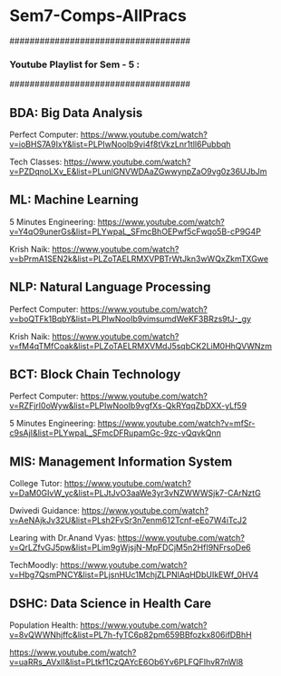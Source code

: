 # Sem7-Comps-AllPracs


####################################
### Youtube Playlist for Sem - 5 :
####################################

## BDA: Big Data Analysis
Perfect Computer:
https://www.youtube.com/watch?v=ioBHS7A9IxY&list=PLPIwNooIb9vi4f8tVkzLnr1tll6Pubbqh

Tech Classes:
https://www.youtube.com/watch?v=PZDqnoLXv_E&list=PLunlGNVWDAaZGwwynpZaO9vg0z36UJbJm

## ML: Machine Learning

5 Minutes Engineering:
https://www.youtube.com/watch?v=Y4qO9unerGs&list=PLYwpaL_SFmcBhOEPwf5cFwqo5B-cP9G4P

Krish Naik:
https://www.youtube.com/watch?v=bPrmA1SEN2k&list=PLZoTAELRMXVPBTrWtJkn3wWQxZkmTXGwe

## NLP: Natural Language Processing

Perfect Computer:
https://www.youtube.com/watch?v=boQTFk1BqbY&list=PLPIwNooIb9vimsumdWeKF3BRzs9tJ-_gy

Krish Naik:
https://www.youtube.com/watch?v=fM4qTMfCoak&list=PLZoTAELRMXVMdJ5sqbCK2LiM0HhQVWNzm

## BCT: Block Chain Technology

Perfect Computer:
https://www.youtube.com/watch?v=RZFjrI0oWyw&list=PLPIwNooIb9vgfXs-QkRYqqZbDXX-yLf59

5 Minutes Engineering:
https://www.youtube.com/watch?v=mfSr-c9sAjI&list=PLYwpaL_SFmcDFRupamGc-9zc-vQqvkQnn

## MIS: Management Information System

College Tutor:
https://www.youtube.com/watch?v=DaM0GIvW_yc&list=PLJtJvO3aaWe3yr3vNZWWWSjk7-CArNztG

Dwivedi Guidance:
https://www.youtube.com/watch?v=AeNAjkJv32U&list=PLsh2FvSr3n7enm612Tcnf-eEo7W4iTcJ2

Learing with Dr.Anand Vyas:
https://www.youtube.com/watch?v=QrLZfvGJ5pw&list=PLim9gWjsjN-MpFDCjM5n2HfI9NFrsoDe6

TechMoodly:
https://www.youtube.com/watch?v=Hbg7QsmPNCY&list=PLjsnHUc1MchjZLPNlAqHDbUIkEWf_0HV4

## DSHC: Data Science in Health Care


Population Health:
https://www.youtube.com/watch?v=8vQWWNhjffc&list=PL7h-fyTC6p82pm659BBfozkx806ifDBhH

https://www.youtube.com/watch?v=uaRRs_AVxlI&list=PLtkf1CzQAYcE6Ob6Yv6PLFQFIhvR7nWl8

